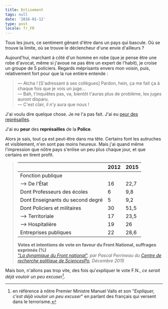 ```yaml
---
title: Enlisement
tags: null
date: '2016-01-12'
type: post
locale: fr_FR
---
```


Tous les jours, ce sentiment gênant d'être dans un pays qui bascule. Où se trouve la limite, où se trouve le déclencheur d'une envie d'ailleurs ?

Aujourd'hui, marchant à côté d'un homme en robe (que je pense être une robe d'avocat, même si j'avoue ne pas être un expert de l'habit), je croise un groupe de 5 policiers. Regards méprisants envers mon voisin, puis, relativement fort pour que la rue entière entende :

> — Atcha ! [S'adressant à ses collègues] Pardon, hein, ça me fait ça à chaque fois que je vois un juge…  
> — Bah, t'inquiètes pas, va, bientôt t'auras plus de problème, les juges auront disparu.  
> — C'est clair, il n'y aura que nous !

J'ai voulu dire quelque chose. Je ne l'a pas fait. J'ai eu [peur des représailles](http://leplus.nouvelobs.com/contribution/1468581-des-policiers-des-juges-et-des-lois-pour-nous-faire-taire-je-vous-presente-alfred.html).

J'ai eu **peur** des **représailles** de la **Police**.

Alors je sais, tout ça est peut-être dans ma tête. Certains font les autruches et visiblement, n'en sont pas moins heureux. Mais j'ai quand même l'impression que nôtre pays s'enlise un peu plus chaque jour, et que certains en tirent profit.

> |                                  | 2012 | 2015 |  
> |----------------------------------|------|------|  
> | Fonction publique                |      |      |  
> | --> De l'État                       | 16   | 22,7 |  
> | Dont Professeurs des écoles      | 6    | 9,8  |  
> | Dont Enseignants du second degré | 5    | 9,2  |  
> | Dont Policiers et militaires     | 30   | 51,5 |  
> | --> Territoriale                   | 17   | 23,5 |  
> | --> Hospitalière                   | 19   | 26   |  
> | Entreprises publiques            | 22   | 28,6 |  
>
> **Votes et intentions de vote en faveur du Front National, suffrages exprimés (%)**  
> <cite><a href="http://ses.ens-lyon.fr/la-dynamique-du-front-national-cevipof-decembre-2015--289724.kjsp?RH=40">"La dynamique du Front national"</a>, par Pascal Perrineau du <a href="http://www.cevipof.com/">Centre de recherche politique de SciencesPo</a>, Décembre 2015</cite>

Mais bon, n'allons pas trop vite, des fois qu'_expliquer_ le vote F.N., _ce serait déjà vouloir un peu excuser_[^1].

[^1]: en référence à nôtre Premier Ministre Manuel Valls et son "_Expliquer, c'est déjà vouloir un peu excuser_" en parlant des français qui versent dans le terrorisme.
